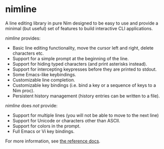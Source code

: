 # nimline

A line editing library in pure Nim designed to be easy to use and provide a minimal (but useful) set of features to build interactive CLI applications.

*nimline* provides:

* Basic line editing functionality, move the cursor left and right, delete characters etc.
* Support for a simple prompt at the beginning of the line.
* Support for hiding typed characters (and print asterisks instead).
* Support for intercepting keypresses before they are printed to stdout.
* Some Emacs-like keybindings.
* Customizable line completion.
* Customizable key bindings (i.e. bind a key or a sequence of keys to a Nim proc).
* Persistent history management (history entries can be written to a file).

*nimline* does *not* provide:

* Support for multiple lines (you will not be able to move to the next line)
* Support for Unicode or characters other than ASCII.
* Support for colors in the prompt.
* Full Emacs or Vi key bindings.

For more information, see [the reference docs](https://h3rald.com/nimline/nimline.html).
